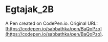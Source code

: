 # Egtajak_2B

A Pen created on CodePen.io. Original URL: [https://codepen.io/sabbathka/pen/BaQoPzo](https://codepen.io/sabbathka/pen/BaQoPzo).


